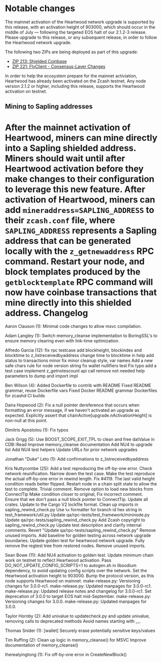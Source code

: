 Notable changes
===============

The mainnet activation of the Heartwood network upgrade is supported by this
release, with an activation height of 903000, which should occur in the middle
of July — following the targeted EOS halt of our 2.1.2-3 release. Please upgrade
to this release, or any subsequent release, in order to follow the Heartwood
network upgrade.

The following two ZIPs are being deployed as part of this upgrade:

- [ZIP 213: Shielded Coinbase](https://zips.z.cash/zip-0213)
- [ZIP 221: FlyClient - Consensus-Layer Changes](https://zips.z.cash/zip-0221)

In order to help the ecosystem prepare for the mainnet activiation, Heartwood
has already been activated on the Zcash testnet. Any node version 2.1.2 or
higher, including this release, supports the Heartwood activation on testnet.

## Mining to Sapling addresses

After the mainnet activation of Heartwood, miners can mine directly into a
Sapling shielded address. Miners should wait until after Heartwood activation
before they make changes to their configuration to leverage this new feature.
After activation of Heartwood, miners can add `mineraddress=SAPLING_ADDRESS` to
their `zcash.conf` file, where `SAPLING_ADDRESS` represents a Sapling address
that can be generated locally with the `z_getnewaddress` RPC command. Restart
your node, and block templates produced by the `getblocktemplate` RPC command
will now have coinbase transactions that mine directly into this shielded
address.
Changelog
=========

Aaron Clauson (1):
      Minimal code changes to allow msvc compilation.

Adam Langley (1):
      Switch memory_cleanse implementation to BoringSSL's to ensure memory clearing even with link-time optimization.

Alfredo Garcia (12):
      fix rpc testcase
      add blockheight, blockindex and blocktime to z_listreceivedbyaddress
      change time to blocktime in help
      add status to transactions
      minor fix
      minor cleanup style, var names
      Add a new safe chars rule for node version string
      fix wallet nullifiers test
      Fix typo
      add a test case
      implement z_getnotescount api call
      remove not needed help parameters to dump and import impl

Ben Wilson (4):
      Added Dockerfile to contrib with README
      Fixed README grammar, reuse Dockerfile vars
      Fixed Docker README grammar
      Dockerfiles for zcashd CI builds

Daira Hopwood (2):
      Fix a null pointer dereference that occurs when formatting an error message, if we haven't activated an upgrade as expected.
      Explicitly assert that chainActive[upgrade.nActivationHeight] is non-null at this point.

Dimitris Apostolou (1):
      Fix typos

Jack Grigg (5):
      Use BOOST_SCOPE_EXIT_TPL to clean and free datValue in CDB::Read
      Improve memory_cleanse documentation
      Add NU4 to upgrade list
      Add NU4 test helpers
      Update URLs for prior network upgrades

Jonathan "Duke" Leto (1):
      Add confirmations to z_listreceivedbyaddress

Kris Nuttycombe (25):
      Add a test reproducing the off-by-one error.
      Check network reunification.
      Narrow down the test case.
      Make the test reproduce the actual off-by-one error in rewind length.
      Fix #4119.
      The last valid height condition reads better flipped.
      Restart node in a chain split state to allow the test to complete.
      Trivial comment.
      Remove option to load new blocks from ConnectTip
      Make condition closer to original, Fix incorrect comment.
      Ensure that we don't pass a null block pointer to ConnectTip.
      Update all crates.
      Update to the Cargo V2 lockfile format.
      Clean up imports in sapling_rewind_check.py
      Use `%x` formatter for branch id hex string in test_framework/util.py
      Update qa/rpc-tests/test_framework/mininode.py
      Update qa/rpc-tests/sapling_rewind_check.py
      Add Zcash copyright to sapling_rewind_check.py
      Update test description and clarify internal comments.
      Revert "Update qa/rpc-tests/sapling_rewind_check.py"
      Remove unused imports.
      Add baseline for golden testing across network upgrade boundaries.
      Update golden test for heartwood network upgrade.
      Fully remove the regtest tree from restored nodes.
      Remove unused imports.

Sean Bowe (11):
      Add NU4 activation to golden test.
      Update minimum chain work on testnet to reflect Heartwood activation.
      Pass DO_NOT_UPDATE_CONFIG_SCRIPTS=1 to autogen.sh in libsodium dependency, to avoid updating config scripts over the network.
      Set the Heartwood activation height to 903000.
      Bump the protocol version, as this node supports Heartwood on mainnet.
      make-release.py: Versioning changes for 3.0.0-rc1.
      make-release.py: Updated manpages for 3.0.0-rc1.
      make-release.py: Updated release notes and changelog for 3.0.0-rc1.
      Set deprecation of 3.0.0 to target EOS halt mid-September.
      make-release.py: Versioning changes for 3.0.0.
      make-release.py: Updated manpages for 3.0.0.

Taylor Hornby (2):
      Add univalue to updatecheck.py and update univalue, removing calls to deprecated methods
      Avoid names starting with __.

Thomas Snider (1):
      [wallet] Securely erase potentially sensitive keys/values

Tim Ruffing (2):
      Clean up logic in memory_cleanse() for MSVC
      Improve documentation of memory_cleanse()

therealyingtong (1):
      Fix off-by-one error in CreateNewBlock()

